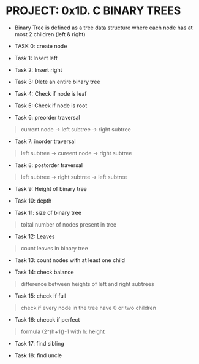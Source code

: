 # PROJECT: 0x1D. C BINARY TREES
- Binary Tree is defined as a tree data structure where each node has at most 2 children (left & right)

- TASK 0: 
 create node

- Task 1:
 Insert left

- Task 2: 
 Insert right

- Task 3:
 Dlete an entire binary tree

- Task 4: 
 Check if node is leaf

- Task 5:
 Check if node is root

- Task 6: preorder traversal
> current node -> left subtree -> right subtree

- Task 7: inorder traversal
> left subtree -> cureent node -> right subtree

- Task 8: postorder traversal
> left subtree -> right subtree -> left subtree

- Task 9: Height of binary tree

- Task 10: depth

- Task 11: size of binary tree
> toltal number of nodes present in tree

- Task 12: Leaves
> count leaves in binary tree

- Task 13: count nodes with at least one child

- Task 14: check balance
> difference between heights of left and right subtrees

- Task 15: check if full
> check if every node in the tree have 0 or two children

- Task 16: checck if perfect
> formula (2^(h+1))-1 with h: height

- Task 17: find sibling

- Task 18: find uncle
